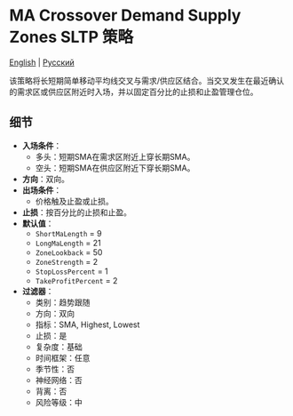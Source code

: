 # MA Crossover Demand Supply Zones SLTP 策略
[English](README.md) | [Русский](README_ru.md)

该策略将长短期简单移动平均线交叉与需求/供应区结合。当交叉发生在最近确认的需求区或供应区附近时入场，并以固定百分比的止损和止盈管理仓位。

## 细节

- **入场条件**：
  - 多头：短期SMA在需求区附近上穿长期SMA。
  - 空头：短期SMA在供应区附近下穿长期SMA。
- **方向**：双向。
- **出场条件**：
  - 价格触及止盈或止损。
- **止损**：按百分比的止损和止盈。
- **默认值**：
  - `ShortMaLength` = 9
  - `LongMaLength` = 21
  - `ZoneLookback` = 50
  - `ZoneStrength` = 2
  - `StopLossPercent` = 1
  - `TakeProfitPercent` = 2
- **过滤器**：
  - 类别：趋势跟随
  - 方向：双向
  - 指标：SMA, Highest, Lowest
  - 止损：是
  - 复杂度：基础
  - 时间框架：任意
  - 季节性：否
  - 神经网络：否
  - 背离：否
  - 风险等级：中
